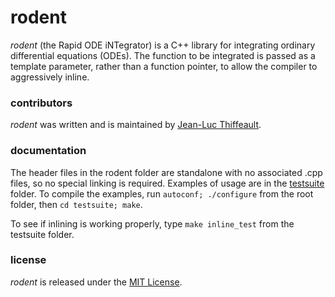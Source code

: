 # rodent

*rodent* (the Rapid ODE iNTegrator) is a C++ library for integrating ordinary differential equations (ODEs).  The function to be integrated is passed as a template parameter, rather than a function pointer, to allow the compiler to aggressively inline.

### contributors

*rodent* was written and is maintained by [Jean-Luc Thiffeault][1].

### documentation

The header files in the rodent folder are standalone with no associated .cpp files, so no special linking is required.  Examples of usage are in the [testsuite][2] folder.  To compile the examples, run `autoconf; ./configure` from the root folder, then `cd testsuite; make`.

To see if inlining is working properly, type `make inline_test` from the testsuite folder.

### license

*rodent* is released under the [MIT License][3].

[1]: http://www.math.wisc.edu/~jeanluc/
[2]: https://github.com/jeanluct/rodent/raw/master/testsuite
[3]: https://github.com/jeanluct/rodent/raw/master/LICENSE
